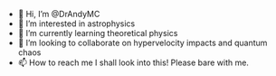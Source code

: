- 👋 Hi, I’m @DrAndyMC
- 👀 I’m interested in astrophysics
- 🌱 I’m currently learning theoretical physics
- 💞️ I’m looking to collaborate on hypervelocity impacts and quantum chaos
- 📫 How to reach me I shall look into this! Please bare with me.

<!---
DrAndyMC/DrAndyMC is a ✨ special ✨ repository because its `README.md` (this file) appears on your GitHub profile.
You can click the Preview link to take a look at your changes.
--->

